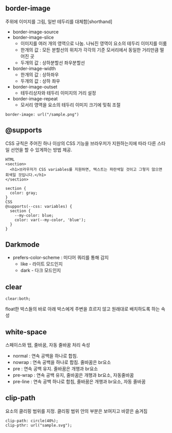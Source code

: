 ## border-image
주위에 이미지를 그림, 일반 테두리를 대체함[shorthand]
- border-image-source
- border-image-slice
  - 이미지를 여러 개의 영역으로 나눔. 나눠진 영역이 요소의 테두리 이미지를 이룸
  - 한개의 값 : 모든 분할선의 위치가 각각의 기준 모서리에서 동일한 거리만큼 떨어진 곳
  - 두개의 값 : 상하분할선 좌우분할선
- border-image-width
  - 한개의 값 : 상하좌우
  - 두개의 값 : 상하 좌우
- border-image-outset
  - 테두리상자와 테두리 이미지의 거리 설정
- border-image-repeat
  - 모서리 영역을 요소의 테두리 이미지 크기에 밎춰 조절
```
border-image: url("/sample.png")
```

## @supports
CSS 규칙은 주어진 하나 이상의 CSS 기능을 브라우저가 지원하는지에 따라 다른 스타일 선언을 할 수 있게하는 방법 제공. 
```
HTML
<section>
  <h1>브라우저가 CSS variables를 지원하면, 텍스트는 파란색일 것이고 그렇지 않으면 회색일 것입니다.</h1>
</section>

section {
  color: gray;
}
CSS
@supports(--css: variables) {
  section {
    --my-color: blue;
    color: var(--my-color, 'blue');
  }
}
```

## Darkmode
- prefers-color-scheme : 미디어 쿼리를 통해 감지 
  - like - 라이트 모드인지
  - dark - 다크 모드인지 

## clear
```
clear:both;
```
float한 박스들의 바로 아래 박스에게 주변을 흐르지 않고 원래대로 배치하도록 하는 속성

## white-space
스페이스와 탭, 줄바꿈, 자동 줄바꿈 처리 속성  
- normal : 연속 공백을 하나로 합침.
- nowrap : 연속 공백을 하나로 합침. 줄바꿈은 br요소
- pre : 연속 공백 유지. 줄바꿈은 개행과 br요소
- pre-wrap : 연속 공백 유지, 줄바꿈은 개행과 br요소, 자동줄바꿈
- pre-line : 연속 공백 하나로 합침, 줄바꿈은 개행과 br요소, 자동 줄바꿈

## clip-path
요소의 클리핑 범위를 지정. 클리핑 범위 안의 부분은 보여지고 바깥은 숨겨짐
```
clip-path: circle(40%);
clip-pthr: url("sample.svg");
```